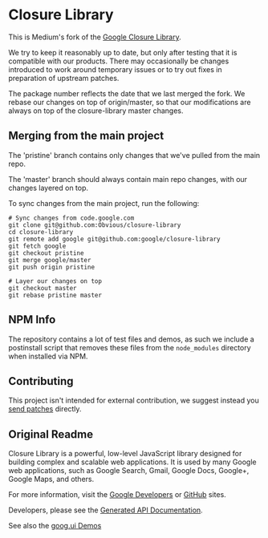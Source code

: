 # Closure Library

This is Medium's fork of the
[Google Closure Library](https://github.com/google/closure-library).

We try to keep it reasonably up to date, but only after testing that it is
compatible with our products. There may occasionally be changes introduced to
work around temporary issues or to try out fixes in preparation of upstream
patches.

The package number reflects the date that we last merged the fork. We rebase
our changes on top of origin/master, so that our modifications are always on top of
the closure-library master changes.

## Merging from the main project

The 'pristine' branch contains only changes that we've pulled from the main repo.

The 'master' branch should always contain main repo changes, with our changes layered on top.

To sync changes from the main project, run the following:

```
# Sync changes from code.google.com
git clone git@github.com:Obvious/closure-library
cd closure-library
git remote add google git@github.com:google/closure-library
git fetch google
git checkout pristine
git merge google/master
git push origin pristine

# Layer our changes on top
git checkout master
git rebase pristine master
```

## NPM Info

The repository contains a lot of test files and demos, as such we include a
postinstall script that removes these files from the `node_modules` directory
when installed via NPM.

## Contributing

This project isn't intended for external contribution, we suggest instead you
[send patches](https://code.google.com/p/closure-library/wiki/Contributors)
directly.

## Original Readme

Closure Library is a powerful, low-level JavaScript library designed
for building complex and scalable web applications. It is used by many
Google web applications, such as Google Search, Gmail, Google Docs,
Google+, Google Maps, and others.

For more information, visit the
[Google Developers](https://developers.google.com/closure/library) or
[GitHub](https://github.com/google/closure-library) sites.

Developers, please see the
[Generated API Documentation](http://google.github.io/closure-library/api/).

See also the
[goog.ui Demos](http://google.github.io/closure-library/source/closure/goog/demos/)


